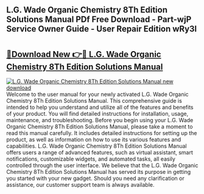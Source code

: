 ## L.G. Wade Organic Chemistry 8Th Edition Solutions Manual PDf Free Download - Part-wjP Service Owner Guide - User Repair Edition wRy3l

# <h2><a href="http://bc40604.oget.top/?id=L.G.+Wade+Organic+Chemistry+8Th+Edition+Solutions+Manual">🔗Download New 👉🔴 L.G. Wade Organic Chemistry 8Th Edition Solutions Manual</a></h2>

[![L.G. Wade Organic Chemistry 8Th Edition Solutions Manual new download](https://i.imgur.com/5g1atiW.png)](http://bc40604.oget.top/?id=L.G.+Wade+Organic+Chemistry+8Th+Edition+Solutions+Manual)
Welcome to the user manual for your newly activated L.G. Wade Organic Chemistry 8Th Edition Solutions Manual. This comprehensive guide is intended to help you understand and utilize all of the features and benefits of your product. You will find detailed instructions for installation, usage, maintenance, and troubleshooting. Before you begin using your L.G. Wade Organic Chemistry 8Th Edition Solutions Manual, please take a moment to read this manual carefully. It includes detailed instructions for setting up the product, as well as information on how to use its various features and capabilities. L.G. Wade Organic Chemistry 8Th Edition Solutions Manual offers users a range of advanced features, such as virtual assistant, smart notifications, customizable widgets, and automated tasks, all easily controlled through the user interface. We believe that the L.G. Wade Organic Chemistry 8Th Edition Solutions Manual has served its purpose in getting you started with your new gadget. Should you need any clarification or assistance, our customer support team is always available.

